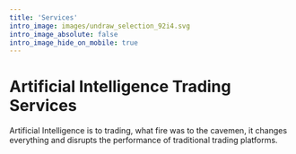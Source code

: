 ```yaml
---
title: 'Services'
intro_image: images/undraw_selection_92i4.svg
intro_image_absolute: false
intro_image_hide_on_mobile: true
---
```


# Artificial Intelligence Trading Services

Artificial Intelligence is to trading, what fire was to the cavemen, it changes everything and disrupts the performance of traditional trading platforms.